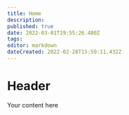 ```yaml
---
title: Home
description: 
published: true
date: 2022-03-01T19:55:26.480Z
tags: 
editor: markdown
dateCreated: 2022-02-28T15:59:11.432Z
---
```


# Header
Your content here
